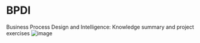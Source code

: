# BPDI
Business Process Design and Intelligence: Knowledge summary and project exercises
![image](https://user-images.githubusercontent.com/60782937/171988368-ade3b279-bef9-4fcc-b5c3-7e994de20440.png)


